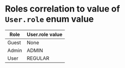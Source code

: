 # Roles correlation to value of `User.role` enum value
| Role  | User.role value |
|-------|-----------------|
| Guest | None            |
| Admin | ADMIN           |
| User  | REGULAR         |

